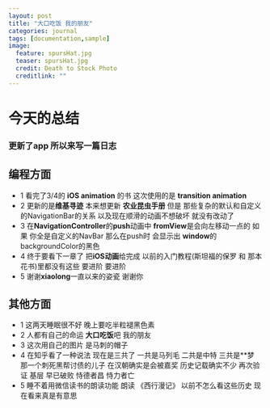 ```yaml
---
layout: post
title: "大口吃饭 我的朋友"
categories: journal
tags: [documentation,sample]
image:
  feature: spursHat.jpg
  teaser: spursHat.jpg
  credit: Death to Stock Photo
  creditlink: ""
---
```


# 今天的总结 
### 更新了app 所以来写一篇日志

**编程方面**
---

* 1 看完了3/4的 **iOS animation** 的书 这次使用的是 **transition animation**
* 2 更新的是**维基寻迹** 本来想更新 **农业昆虫手册** 但是 那些复杂的默认和自定义的NavigationBar的关系 以及现在顺滑的动画不想破坏 就没有改动了
* 3 在**NavigationController**的**push**动画中 **fromView**是会向左移动一点的 如果 你全是自定义的NavBar 那么在push时 会显示出 **window**的backgroundColor的黑色
* 4 终于要看下一章了 把**iOS动画**给完成 以前的入门教程(斯坦福的保罗 和 那本花书)里都没有这些 要进阶 要进阶
* 5 谢谢**xiaolong**一直以来的姿瓷 谢谢你 



**其他方面**
---
* 1 这两天睡眠很不好 晚上要吃半粒褪黑色素
* 2 人都有自己的命运 **大口吃饭**吧 我的朋友 
* 3 这次用自己的图片 是马刺的帽子
* 4 在知乎看了一种说法 现在是三共了 一共是马列毛 二共是中特 三共是\*\*梦 那一个刺死黑帮讨债的儿子 在汉朝确实是会被嘉奖 历史记载确实不少 再次验证 基层 早已破败 恃德者昌 恃力者亡
* 5 睡不着用微信读书的朗读功能 朗读 《西行漫记》 以前不怎么看这些历史 现在看来真是有意思




